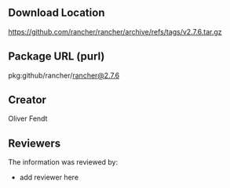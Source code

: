 ## Download Location

https://github.com/rancher/rancher/archive/refs/tags/v2.7.6.tar.gz

## Package URL (purl)

pkg:github/rancher/rancher@2.7.6

## Creator

Oliver Fendt

## Reviewers

The information was reviewed by:

* add reviewer here
